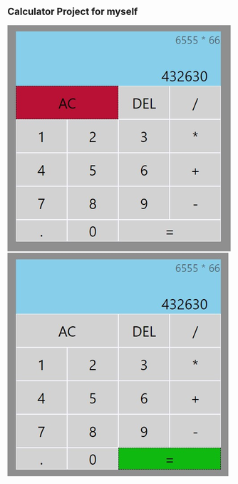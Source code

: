 ## Calculator Project for myself
![alt text](https://github.com/barisdevjs/Js-Projects/blob/main/Calculator/assets/c1.jpg)
![alt text](https://github.com/barisdevjs/Js-Projects/blob/main/Calculator/assets/c2.jpg)
